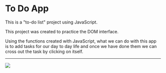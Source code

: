 # To Do App

This is a "to-do list" project using JavaScript.

This project was created to practice the DOM interface.

Using the functions created with JavaScript, what we can do with this app is to add tasks for our day to day life and once we have done them we can cross out the task by clicking on itself.
<hr>
<img src="https://user-images.githubusercontent.com/107125191/185484573-c2981bbb-1c6a-4bf6-a64d-c6bc42127bed.png">
